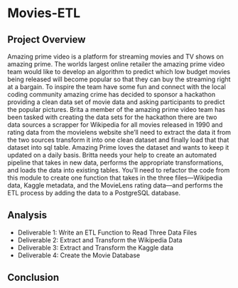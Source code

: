 # Movies-ETL
## Project Overview
  Amazing prime video is a platform for streaming movies and TV shows on amazing prime. The worlds largest online retailer the amazing prime video team would like to develop an algorithm to predict which low budget movies being released will become popular so that they can buy the streaming right at a bargain. To inspire the team have some fun and connect with the local coding community amazing crime has decided to sponsor a hackathon providing a clean data set of movie data and asking participants to predict the popular pictures. Brita a member of the amazing prime video team has been tasked with creating the data sets for the hackathon there are two data sources a scrapper for Wikipedia for all movies released in 1990 and rating data from the movielens website she’ll need to extract the data it from the two sources transform it into one clean dataset and finally load that that dataset into sql table.
   Amazing Prime loves the dataset and wants to keep it updated on a daily basis. Britta needs your help to create an automated pipeline that takes in new data, performs the appropriate transformations, and loads the data into existing tables. You’ll need to refactor the code from this module to create one function that takes in the three files—Wikipedia data, Kaggle metadata, and the MovieLens rating data—and performs the ETL process by adding the data to a PostgreSQL database.
  
## Analysis
- Deliverable 1: Write an ETL Function to Read Three Data Files
- Deliverable 2: Extract and Transform the Wikipedia Data
- Deliverable 3: Extract and Transform the Kaggle data
- Deliverable 4: Create the Movie Database

## Conclusion

